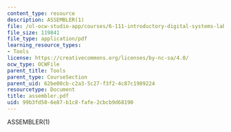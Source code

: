 ```yaml
---
content_type: resource
description: ASSEMBLER(1)
file: /ol-ocw-studio-app/courses/6-111-introductory-digital-systems-laboratory-fall-2002/99b3fd506e87b1c8fafe2cbcb9d68190_assembler.pdf
file_size: 119841
file_type: application/pdf
learning_resource_types:
- Tools
license: https://creativecommons.org/licenses/by-nc-sa/4.0/
ocw_type: OCWFile
parent_title: Tools
parent_type: CourseSection
parent_uid: 62be00cb-c2a3-5c27-f3f2-4c87c1989224
resourcetype: Document
title: assembler.pdf
uid: 99b3fd50-6e87-b1c8-fafe-2cbcb9d68190
---
```

ASSEMBLER(1)